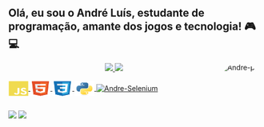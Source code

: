 ## Olá, eu sou o André Luís, estudante de programação, amante dos jogos e tecnologia! 🎮💻 

<div style="display: inline_block">
  <img align="right" alt="Andre-pic" height="120" style="border-radius:50px;"src="https://avatars.githubusercontent.com/u/43660680?s=400&u=ccfef0a1597c774111807dee6c1b0846a4de7b68&v=4">
</div>

<div align="center">
  <a href="https://github.com/andre-haniak">
  <img height="150em" src="https://github-readme-stats.vercel.app/api?username=andre-haniak&show_icons=true&theme=dracula&include_all_commits=true&count_private=true"/>
  <img height="150em" src="https://github-readme-stats.vercel.app/api/top-langs/?username=andre-haniak&layout=compact&langs_count=7&theme=synthwave"/>
</div>

<div style="display: inline_block"><br>
  <img align="center" alt="Andre-Js" height="30" width="40" src="https://raw.githubusercontent.com/devicons/devicon/master/icons/javascript/javascript-plain.svg">
  <img align="center" alt="Andre-HTML" height="30" width="40" src="https://raw.githubusercontent.com/devicons/devicon/master/icons/html5/html5-original.svg">
  <img align="center" alt="Andre-CSS" height="30" width="40" src="https://raw.githubusercontent.com/devicons/devicon/master/icons/css3/css3-original.svg">
  <img align="center" alt="Andre-Python" height="30" width="40" src="https://raw.githubusercontent.com/devicons/devicon/master/icons/python/python-original.svg">
  <img align="center" alt="Andre-Selenium" height="30" width="40" src="https://cdn.jsdelivr.net/gh/devicons/devicon/icons/selenium/selenium-original.svg" />
</div>
  
  ##
 
<div> 
  <a href = "mailto:andreluisdantas65@gmail.com"><img src="https://img.shields.io/badge/-Gmail-%23333?style=for-the-badge&logo=gmail&logoColor=white" target="_blank"></a>
  <a href="https://www.linkedin.com/in/andreluisdantas65" target="_blank"><img src="https://img.shields.io/badge/-LinkedIn-%230077B5?style=for-the-badge&logo=linkedin&logoColor=white" target="_blank"></a> 
</div>

